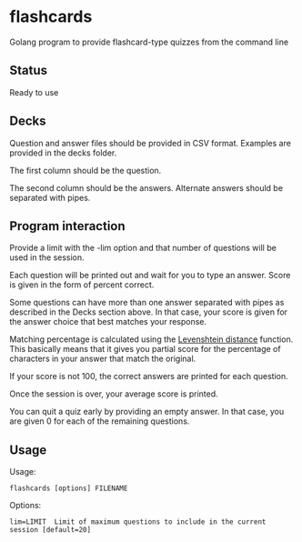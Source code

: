 # flashcards
Golang program to provide flashcard-type quizzes from the command line

## Status
Ready to use

## Decks
Question and answer files should be provided in CSV format. Examples are provided in the decks folder.

The first column should be the question.

The second column should be the answers. Alternate answers should be separated with pipes.

## Program interaction
Provide a limit with the -lim option and that number of questions will be used in the session.

Each question will be printed out and wait for you to type an answer. Score is given in the form of percent correct.

Some questions can have more than one answer separated with pipes as described in the Decks section above. In that
case, your score is given for the answer choice that best matches your response.

Matching percentage is calculated using the [Levenshtein distance](https://en.wikipedia.org/wiki/Levenshtein_distance)
function. This basically means that it gives you partial score for the percentage of characters in your answer that
match the original.

If your score is not 100, the correct answers are printed for each question.

Once the session is over, your average score is printed.

You can quit a quiz early by providing an empty answer. In that case, you are given 0 for each of the remaining
questions.

## Usage
Usage:

    flashcards [options] FILENAME

Options:

    lim=LIMIT  Limit of maximum questions to include in the current session [default=20]
